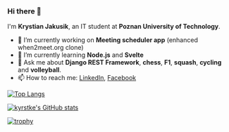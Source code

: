 ### Hi there 👋

I'm **Krystian Jakusik**, an IT student at **Poznan University of Technology**.

- 🔭 I’m currently working on **Meeting scheduler app** (enhanced when2meet.org clone)
- 🌱 I’m currently learning **Node.js** and **Svelte**
- 💬 Ask me about **Django REST Framework**, **chess**, **F1**, **squash**, **cycling** and **volleyball**.
- 📫 How to reach me: [LinkedIn](https://www.linkedin.com/in/krystian-jakusik-464b381b3/), [Facebook](https://www.facebook.com/krystian.jakusik/)

[![Top Langs](https://github-readme-stats.vercel.app/api/top-langs/?username=kyrstke&show_icons=true&theme=dark&hide_border=true&layout=compact)](https://github.com/anuraghazra/github-readme-stats)

[![kyrstke's GitHub stats](https://github-readme-stats.vercel.app/api?username=kyrstke&count_private=true&show_icons=true&theme=dark&hide_border=true)](https://github.com/anuraghazra/github-readme-stats)

[![trophy](https://github-profile-trophy.vercel.app/?username=kyrstke)](https://github.com/anuraghazra/github-profile-trophy)

<!--
**kyrstke/kyrstke** is a ✨ _special_ ✨ repository because its `README.md` (this file) appears on your GitHub profile.

Here are some ideas to get you started:

- 🔭 I’m currently working on ...
- 🌱 I’m currently learning ...
- 👯 I’m looking to collaborate on ...
- 🤔 I’m looking for help with ...
- 💬 Ask me about ...
- 📫 How to reach me: ...
- 😄 Pronouns: ...
- ⚡ Fun fact: ...
-->
